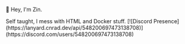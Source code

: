 👋 Hey, I'm Zin.
<div></div>
Self taught, I mess with HTML and Docker stuff. 
[![Discord Presence](https://lanyard.cnrad.dev/api/548200697473138708)](https://discord.com/users/548200697473138708)
